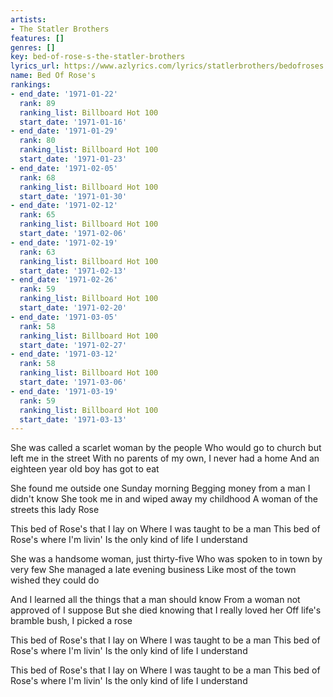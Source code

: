 ```yaml
---
artists:
- The Statler Brothers
features: []
genres: []
key: bed-of-rose-s-the-statler-brothers
lyrics_url: https://www.azlyrics.com/lyrics/statlerbrothers/bedofroses.html
name: Bed Of Rose's
rankings:
- end_date: '1971-01-22'
  rank: 89
  ranking_list: Billboard Hot 100
  start_date: '1971-01-16'
- end_date: '1971-01-29'
  rank: 80
  ranking_list: Billboard Hot 100
  start_date: '1971-01-23'
- end_date: '1971-02-05'
  rank: 68
  ranking_list: Billboard Hot 100
  start_date: '1971-01-30'
- end_date: '1971-02-12'
  rank: 65
  ranking_list: Billboard Hot 100
  start_date: '1971-02-06'
- end_date: '1971-02-19'
  rank: 63
  ranking_list: Billboard Hot 100
  start_date: '1971-02-13'
- end_date: '1971-02-26'
  rank: 59
  ranking_list: Billboard Hot 100
  start_date: '1971-02-20'
- end_date: '1971-03-05'
  rank: 58
  ranking_list: Billboard Hot 100
  start_date: '1971-02-27'
- end_date: '1971-03-12'
  rank: 58
  ranking_list: Billboard Hot 100
  start_date: '1971-03-06'
- end_date: '1971-03-19'
  rank: 59
  ranking_list: Billboard Hot 100
  start_date: '1971-03-13'
---
```


She was called a scarlet woman by the people
Who would go to church but left me in the street
With no parents of my own, I never had a home
And an eighteen year old boy has got to eat

She found me outside one Sunday morning
Begging money from a man I didn't know
She took me in and wiped away my childhood
A woman of the streets this lady Rose

This bed of Rose's that I lay on
Where I was taught to be a man
This bed of Rose's where I'm livin'
Is the only kind of life I understand

She was a handsome woman, just thirty-five
Who was spoken to in town by very few
She managed a late evening business
Like most of the town wished they could do

And I learned all the things that a man should know
From a woman not approved of I suppose
But she died knowing that I really loved her
Off life's bramble bush, I picked a rose

This bed of Rose's that I lay on
Where I was taught to be a man
This bed of Rose's where I'm livin'
Is the only kind of life I understand

This bed of Rose's that I lay on
Where I was taught to be a man
This bed of Rose's where I'm livin'
Is the only kind of life I understand



